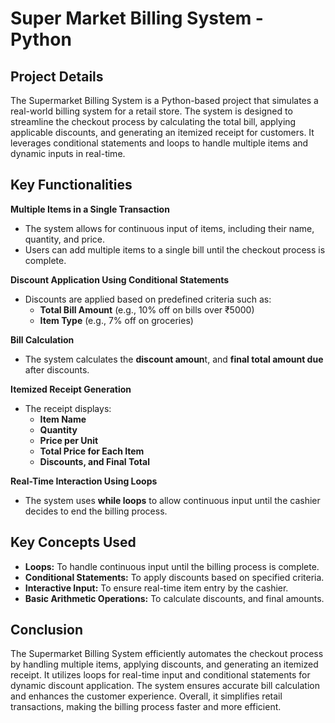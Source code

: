 # Super Market Billing System - Python
## Project Details

The Supermarket Billing System is a Python-based project that simulates a real-world billing system for a retail store. The system is designed to streamline the checkout process by calculating the total bill, applying applicable discounts, and generating an itemized receipt for customers. It leverages conditional statements and loops to handle multiple items and dynamic inputs in real-time.

## Key Functionalities

**Multiple Items in a Single Transaction**
- The system allows for continuous input of items, including their name, quantity, and price.
- Users can add multiple items to a single bill until the checkout process is complete.

**Discount Application Using Conditional Statements**
- Discounts are applied based on predefined criteria such as:
  - **Total Bill Amount** (e.g., 10% off on bills over ₹5000)
  - **Item Type** (e.g., 7% off on groceries)

**Bill Calculation**
- The system calculates the **discount amoun**t, and **final total amount due** after discounts.

**Itemized Receipt Generation**
- The receipt displays:
  - **Item Name**
  - **Quantity**
  - **Price per Unit**
  - **Total Price for Each Item**
  - **Discounts, and Final Total**

**Real-Time Interaction Using Loops**
- The system uses **while loops** to allow continuous input until the cashier decides to end the billing process.
## Key Concepts Used

- **Loops:** To handle continuous input until the billing process is complete.
- **Conditional Statements:** To apply discounts based on specified criteria.
- **Interactive Input:** To ensure real-time item entry by the cashier.
- **Basic Arithmetic Operations:** To calculate discounts, and final amounts.
## Conclusion
The Supermarket Billing System efficiently automates the checkout process by handling multiple items, applying discounts, and generating an itemized receipt. It utilizes loops for real-time input and conditional statements for dynamic discount application. The system ensures accurate bill calculation and enhances the customer experience. Overall, it simplifies retail transactions, making the billing process faster and more efficient.
